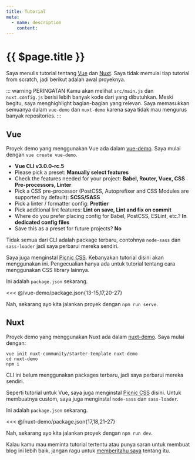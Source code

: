 ```yaml
---
title: Tutorial
meta:
  - name: description
    content: 
---
```


# {{ $page.title }}

Saya menulis tutorial tentang [Vue](https://vuejs.org/) dan [Nuxt](https://nuxtjs.org/). Saya tidak memulai tiap tutorial from scratch, jadi berikut adalah awal proyeknya.

::: warning PERINGATAN
Kamu akan melihat `src/main.js` dan `nuxt.config.js` berisi lebih banyak kode dari yang dibutuhkan. Meski begitu, saya menghighlight bagian-bagian yang relevan. Saya memasukkan semuanya dalam `vue-demo` dan `nuxt-demo` karena saya tidak mau mengurus banyak repositories.
:::

## Vue

Proyek demo yang menggunakan Vue ada dalam [vue-demo](https://github.com/yasminzy/blog/tree/master/vue-demo). Saya mulai dengan `vue create vue-demo`.

- **Vue CLI v3.0.0-rc.5**
- Please pick a preset: **Manually select features**
- Check the features needed for your project: **Babel, Router, Vuex, CSS Pre-processors, Linter**
- Pick a CSS pre-processor (PostCSS, Autoprefixer and CSS Modules are supported by default): **SCSS/SASS**
- Pick a linter / formatter config: **Prettier**
- Pick additional lint features: **Lint on save, Lint and fix on commit**
- Where do you prefer placing config for Babel, PostCSS, ESLint, etc.? **In dedicated config files**
- Save this as a preset for future projects? **No**

Tidak semua dari CLI adalah package terbaru, contohnya `node-sass` dan `sass-loader` jadi saya perbarui mereka sendiri.

Saya juga menginstal [Picnic CSS](https://github.com/franciscop/picnic). Kebanyakan tutorial disini akan menggunakan ini. Pengecualian hanya ada untuk tutorial tentang cara menggunakan CSS library lainnya.

Ini adalah `package.json` sekarang.

<<< @/vue-demo/package.json{13-15,17,20-27}

Nah, sekarang ayo kita jalankan proyek dengan `npm run serve`.

## Nuxt

Proyek demo yang menggunakan Nuxt ada dalam [nuxt-demo](https://github.com/yasminzy/blog/tree/master/nuxt-demo). Saya mulai dengan:

```bash{2}
vue init nuxt-community/starter-template nuxt-demo
cd nuxt-demo
npm i
```

CLI ini belum menggunakan packages terbaru, jadi saya perbarui mereka sendiri.

Seperti tutorial untuk Vue, saya juga menginstal [Picnic CSS](https://github.com/franciscop/picnic) disini. Untuk membuatnya custom, saya juga menginstal `node-sass` dan `sass-loader`.

Ini adalah `package.json` sekarang.

<<< @/nuxt-demo/package.json{17,18,21-27}

Nah, sekarang ayo kita jalankan proyek dengan `npm run dev`.

Kalau kamu mau meminta tutorial tertentu atau punya saran untuk membuat blog ini lebih baik, jangan ragu untuk [memberitahu saya](mailto:yasmin@yasminzy.com) tentang itu.

